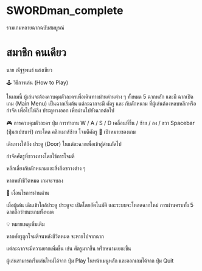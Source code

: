 # SWORDman_complete
รวมเกมหลายฉากฉบับสมบูรณ์

#  สมาชิก คนเดียว
 นาย ณัฐฐพนธ์ แสงเขียว    





🕹️ วิธีการเล่น (How to Play)

ในเกมนี้ ผู้เล่นจะต้องควบคุมตัวละครเพื่อเดินทางผ่านด่านต่าง ๆ ทั้งหมด 5 ฉากหลัก และมี ฉากเปิดเกม (Main Menu) เป็นฉากเริ่มต้น
แต่ละฉากจะมี ศัตรู และ กับดักหนาม ที่ผู้เล่นต้องหลบหลีกหรือกำจัด เพื่อไปให้ถึง ประตูทางออก เพื่อผ่านไปยังฉากต่อไป

🎮 การควบคุมตัวละคร
ปุ่ม	การทำงาน
W / A / S / D	เคลื่อนที่ขึ้น / ซ้าย / ลง / ขวา
Spacebar (ปุ่มสเปซบาร์)	กระโดด
คลิกเมาส์ซ้าย	โจมตีศัตรู
🎯 เป้าหมายของเกม

เดินทางให้ถึง ประตู (Door) ในแต่ละฉากเพื่อเข้าสู่ด่านถัดไป

กำจัดศัตรูที่ขวางทางโดยใช้การโจมตี

หลีกเลี่ยงกับดักหนามและสิ่งกีดขวางต่าง ๆ

หากพลังชีวิตหมด เกมจะจบลง

🏁 เงื่อนไขการผ่านด่าน

เมื่อผู้เล่น เดินเข้าใกล้ประตู ประตูจะ เปิดโดยอัตโนมัติ และระบบจะโหลดฉากใหม่
การผ่านครบทั้ง 5 ฉากถือว่าชนะเกมทั้งหมด

💡 หมายเหตุเพิ่มเติม

หากศัตรูถูกโจมตีจนพลังชีวิตหมด จะหายไปจากฉาก

แต่ละฉากจะมีความยากเพิ่มขึ้น เช่น ศัตรูมากขึ้น หรือหนามเยอะขึ้น

ผู้เล่นสามารถเริ่มเล่นใหม่ได้จาก ปุ่ม Play ในหน้าเมนูหลัก และออกเกมได้จาก ปุ่ม Quit
